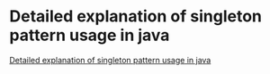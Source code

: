 # Detailed explanation of singleton pattern usage in java
[Detailed explanation of singleton pattern usage in java](https://aiwithcloud.com/2022/09/19/detailed_explanation_of_singleton_pattern_usage_in_java/)